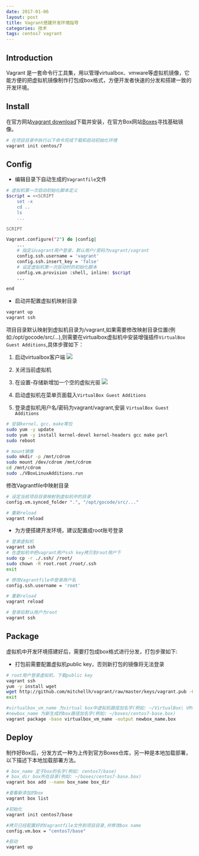 ```yaml
---
date: 2017-01-06
layout: post
title: Vagrant搭建开发环境指导
categories: 技术
tags: centos7 vagrant
---
```


## Introduction

Vagrant 是一套命令行工具集，用以管理virtualbox、vmware等虚拟机镜像，它能方便的把虚拟机镜像制作打包成box格式，方便开发者快速的分发和搭建一致的开发环境。

## Install

在官方网站[vagrant download](https://www.vagrantup.com/downloads.html)下载并安装，在官方Box网站[Boxes](https://atlas.hashicorp.com/boxes/search)寻找基础镜像。

```sh
# 在项目目录中执行以下命令完成下载和启动初始化环境
vagrant init centos/7
```

## Config

* 编辑目录下自动生成的`Vagrantfile`文件

```sh
# 虚拟机第一次启动初始化脚本定义
$script = <<SCRIPT
    set -x
    cd .. 
    ls 
    ...

SCRIPT

Vagrant.configure("2") do |config|
    ...
    # 指定以vagrant用户登录，默认用户/密码为vagrant/vagrant
    config.ssh.username = 'vagrant'
    config.ssh.insert_key = 'false'
    # 设定虚拟机第一次启动时的初始化脚本
    config.vm.provision :shell, inline: $script
    ...

end
```

* 启动并配置虚拟机映射目录

```sh
vagrant up
vagrant ssh
```

项目目录默认映射到虚拟机目录为/vagrant,如果需要修改映射目录位置(例如:/opt/gocode/src/...),则需要在virtualbox虚拟机中安装增强插件`VirtualBox Guest Additions`,具体步骤如下：

1. 启动virtualbox客户端
![]({{site.domain}}/assets/vagrant/vagrant-00.png)

2. 关闭当前虚拟机

3. 在设置-存储新增加一个空的虚拟光驱
![]({{site.domain}}/assets/vagrant/vagrant-01.png)

4. 启动虚拟机在菜单页面载入`VirtualBox Guest Additions`

5. 登录虚拟机用户名/密码为vagrant/vagrant,安装 `VirtualBox Guest Additions`

```sh
# 安装kernel、gcc、make等包
sudo yum -y update
sudo yum -y install kernel-devel kernel-headers gcc make perl
sudo reboot

# mount镜像
sudo mkdir -p /mnt/cdrom
sudo mount /dev/cdrom /mnt/cdrom
cd /mnt/cdrom
sudo ./VBoxLinuxAdditions.run
```
修改Vagrantfile中映射目录

```sh
# 设定当前项目目录映射到虚拟机中的目录
config.vm.synced_folder ".", "/opt/gocode/src/..."

# 重新reload
vagrant reload
```
* 为方便搭建开发环境，建议配置成root账号登录

```sh
# 登录虚拟机
vagrant ssh
# 在虚拟机中把vagrant用户ssh key拷贝到root用户下
sudo cp -r ./.ssh/ /root/
sudo chown -R root.root /root/.ssh
exit

# 修改Vagrantfile中登录用户名
config.ssh.username = 'root'

# 重新reload
vagrant reload

# 登录后默认用户为root
vagrant ssh
```
## Package

虚拟机中开发环境搭建好后，需要打包成box格式进行分发，打包步骤如下:

* 打包前需要配置虚拟机public key，否则新打包的镜像将无法登录

```sh
# root用户登录虚拟机，下载public key
vagrant ssh 
yum -y install wget
wget http://github.com/mitchellh/vagrant/raw/master/keys/vagrant.pub -O /root/.ssh/authorized_keys
exit

#virtualbox_vm_name 为virtual box中虚拟机路径加名字(例如: ~/VirtualBox\ VMs/macvlan-driver_default_1483671194921_51600//macvlan-driver_default_1483671194921_51600.vbox)
#newbox_name 为新生成的box路径加名字(例如: ~/boxes/centos7-base.box)
vagrant package -base virtualbox_vm_name -output newbox_name.box
```

## Deploy

制作好Box后，分发方式一种为上传到官方Boxes仓库，另一种是本地加载部署，以下描述下本地加载部署方法。

```sh
# box_name 定于box的名字(例如: centos7/base)
# box_dir box所在目录(例如: ~/boxes/centos7-base.box)
vagrant box add --name box_name box_dir

#查看新添加的box
vagrant box list

#初始化
vagrant init centos7/base

#拷贝已经配置好的Vagrantfile文件到项目目录,并修改box name
config.vm.box = "centos7/base"

#启动
vagrant up
```

